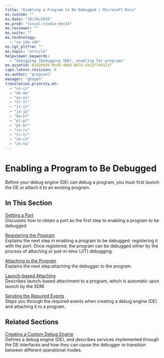 ```yaml
---
title: "Enabling a Program to Be Debugged | Microsoft Docs"
ms.custom: ""
ms.date: "10/19/2016"
ms.prod: "visual-studio-dev14"
ms.reviewer: ""
ms.suite: ""
ms.technology: 
  - "vs-ide-sdk"
ms.tgt_pltfrm: ""
ms.topic: "article"
helpviewer_keywords: 
  - "debugging [Debugging SDK], enabling for programs"
ms.assetid: 61d24820-0cd9-48b6-8674-6813f7493237
caps.latest.revision: 8
ms.author: "gregvanl"
manager: "ghogen"
translation.priority.mt: 
  - "cs-cz"
  - "de-de"
  - "es-es"
  - "fr-fr"
  - "it-it"
  - "ja-jp"
  - "ko-kr"
  - "pl-pl"
  - "pt-br"
  - "ru-ru"
  - "tr-tr"
  - "zh-cn"
  - "zh-tw"
---
```

# Enabling a Program to Be Debugged
Before your debug engine (DE) can debug a program, you must first launch the DE or attach it to an existing program.  
  
## In This Section  
 [Getting a Port](../extensibility/getting-a-port.md)  
 Discusses how to obtain a port as the first step to enabling a program to be debugged.  
  
 [Registering the Program](../extensibility/registering-the-program.md)  
 Explains the next step in enabling a program to be debugged: registering it with the port. Once registered, the program can be debugged either by the process of attaching or just-in-time (JIT) debugging.  
  
 [Attaching to the Program](../extensibility/attaching-to-the-program.md)  
 Explains the next step:attaching the debugger to the program.  
  
 [Launch-based Attaching](../extensibility/launch-based-attachment.md)  
 Describes launch-based attachment to a program, which is automatic upon launch by the SDM.  
  
 [Sending the Required Events](../extensibility/sending-the-required-events.md)  
 Steps you through the required events when creating a debug engine (DE) and attaching it to a program.  
  
## Related Sections  
 [Creating a Custom Debug Engine](../extensibility/creating-a-custom-debug-engine.md)  
 Defines a debug engine (DE), and describes services implemented through the DE interfaces and how they can cause the debugger to transition between different operational modes.